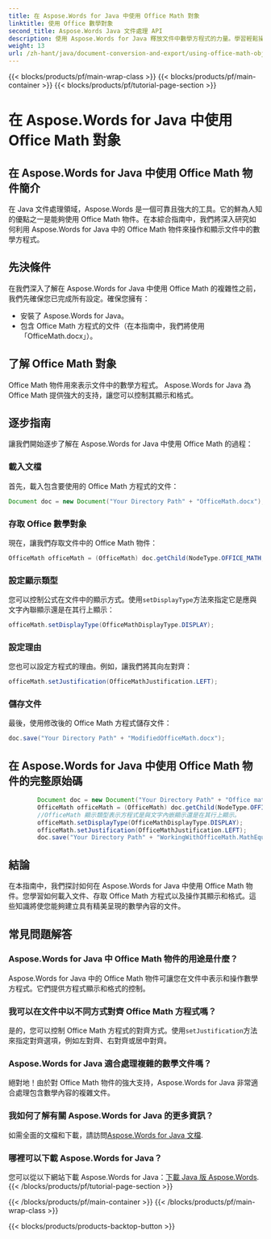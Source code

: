 ```yaml
---
title: 在 Aspose.Words for Java 中使用 Office Math 對象
linktitle: 使用 Office 數學對象
second_title: Aspose.Words Java 文件處理 API
description: 使用 Aspose.Words for Java 釋放文件中數學方程式的力量。學習輕鬆操作和顯示 Office Math 物件。
weight: 13
url: /zh-hant/java/document-conversion-and-export/using-office-math-objects/
---
```


{{< blocks/products/pf/main-wrap-class >}}
{{< blocks/products/pf/main-container >}}
{{< blocks/products/pf/tutorial-page-section >}}

# 在 Aspose.Words for Java 中使用 Office Math 對象


## 在 Aspose.Words for Java 中使用 Office Math 物件簡介

在 Java 文件處理領域，Aspose.Words 是一個可靠且強大的工具。它的鮮為人知的優點之一是能夠使用 Office Math 物件。在本綜合指南中，我們將深入研究如何利用 Aspose.Words for Java 中的 Office Math 物件來操作和顯示文件中的數學方程式。 

## 先決條件

在我們深入了解在 Aspose.Words for Java 中使用 Office Math 的複雜性之前，我們先確保您已完成所有設定。確保您擁有：

- 安裝了 Aspose.Words for Java。
- 包含 Office Math 方程式的文件（在本指南中，我們將使用「OfficeMath.docx」）。

## 了解 Office Math 對象

Office Math 物件用來表示文件中的數學方程式。 Aspose.Words for Java 為 Office Math 提供強大的支持，讓您可以控制其顯示和格式。 

## 逐步指南

讓我們開始逐步了解在 Aspose.Words for Java 中使用 Office Math 的過程：

### 載入文檔

首先，載入包含要使用的 Office Math 方程式的文件：

```java
Document doc = new Document("Your Directory Path" + "OfficeMath.docx");
```

### 存取 Office 數學對象

現在，讓我們存取文件中的 Office Math 物件：

```java
OfficeMath officeMath = (OfficeMath) doc.getChild(NodeType.OFFICE_MATH, 0, true);
```

### 設定顯示類型

您可以控制公式在文件中的顯示方式。使用`setDisplayType`方法來指定它是應與文字內聯顯示還是在其行上顯示：

```java
officeMath.setDisplayType(OfficeMathDisplayType.DISPLAY);
```

### 設定理由

您也可以設定方程式的理由。例如，讓我們將其向左對齊：

```java
officeMath.setJustification(OfficeMathJustification.LEFT);
```

### 儲存文件

最後，使用修改後的 Office Math 方程式儲存文件：

```java
doc.save("Your Directory Path" + "ModifiedOfficeMath.docx");
```

## 在 Aspose.Words for Java 中使用 Office Math 物件的完整原始碼

```java
        Document doc = new Document("Your Directory Path" + "Office math.docx");
        OfficeMath officeMath = (OfficeMath) doc.getChild(NodeType.OFFICE_MATH, 0, true);
        //OfficeMath 顯示類型表示方程式是與文字內嵌顯示還是在其行上顯示。
        officeMath.setDisplayType(OfficeMathDisplayType.DISPLAY);
        officeMath.setJustification(OfficeMathJustification.LEFT);
        doc.save("Your Directory Path" + "WorkingWithOfficeMath.MathEquations.docx");
```

## 結論

在本指南中，我們探討如何在 Aspose.Words for Java 中使用 Office Math 物件。您學習如何載入文件、存取 Office Math 方程式以及操作其顯示和格式。這些知識將使您能夠建立具有精美呈現的數學內容的文件。

## 常見問題解答

### Aspose.Words for Java 中 Office Math 物件的用途是什麼？

Aspose.Words for Java 中的 Office Math 物件可讓您在文件中表示和操作數學方程式。它們提供方程式顯示和格式的控制。

### 我可以在文件中以不同方式對齊 Office Math 方程式嗎？

是的，您可以控制 Office Math 方程式的對齊方式。使用`setJustification`方法來指定對齊選項，例如左對齊、右對齊或居中對齊。

### Aspose.Words for Java 適合處理複雜的數學文件嗎？

絕對地！由於對 Office Math 物件的強大支持，Aspose.Words for Java 非常適合處理包含數學內容的複雜文件。

### 我如何了解有關 Aspose.Words for Java 的更多資訊？

如需全面的文檔和下載，請訪問[Aspose.Words for Java 文檔](https://reference.aspose.com/words/java/).

### 哪裡可以下載 Aspose.Words for Java？

您可以從以下網站下載 Aspose.Words for Java：[下載 Java 版 Aspose.Words](https://releases.aspose.com/words/java/).
{{< /blocks/products/pf/tutorial-page-section >}}

{{< /blocks/products/pf/main-container >}}
{{< /blocks/products/pf/main-wrap-class >}}

{{< blocks/products/products-backtop-button >}}
